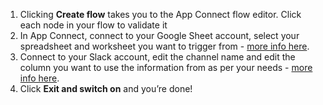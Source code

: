 1. Clicking **Create flow** takes you to the App Connect flow editor. Click each node in your flow to validate it
1. In App Connect, connect to your Google Sheet account, select your spreadsheet and worksheet you want to trigger from - [more info here](https://developer.ibm.com/integration/docs/app-connect/how-to-guides-for-apps/use-ibm-app-connect-google-sheets/).
1. Connect to your Slack account, edit the channel name and edit the column you want to use the information from as per your needs  - [more info here](https://developer.ibm.com/integration/docs/app-connect/how-to-guides-for-apps/use-ibm-app-connect-slack/).
1. Click **Exit and switch on** and you’re done!
